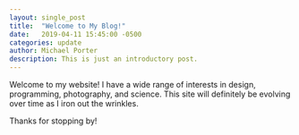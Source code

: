 ```yaml
---
layout: single_post
title:  "Welcome to My Blog!"
date:   2019-04-11 15:45:00 -0500
categories: update
author: Michael Porter
description: This is just an introductory post.
---
```

Welcome to my website! I have a wide range of interests in design, programming, photography, and science. This site will definitely be evolving over time as I iron out the wrinkles.

Thanks for stopping by!
